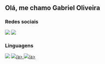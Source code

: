 ## Olá, me chamo Gabriel Oliveira



<h3>Redes sociais</h3>
<div> 
  <a href="https://www.instagram.com/gabdown_" target="_blank"><img src="https://img.shields.io/badge/Instagram-E4405F?style=for-the-badge&logo=instagram&logoColor=white" target="_blank"></a> 
  <a href="https://www.linkedin.com/in/gabriel-oliveira-0a4b9322a" target="_blank"><img src="https://img.shields.io/badge/-LinkedIn-%230077B5?style=for-the-badge&logo=linkedin&logoColor=white" target="_blank"></a> 
 
</div>

<h3>Linguagens</h3>

<div> 
  <a href="#"><img src="https://img.shields.io/badge/HTML-E34F26?&style=for-the-badge&logo=html5&logoColor=white" target="_blank"/></a>
  <a href="#"><img src="https://img.shields.io/badge/CSS-239120?&style=for-the-badge&logo=css3&logoColor=white" target="_blank"/>/a>
  <a href="#"><img src="https://img.shields.io/badge/Node.js-43853D?style=for-the-badge&logo=node.js&logoColor=white" target="_blank"/>/a>
  
</div>

